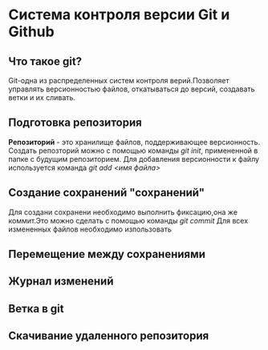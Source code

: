 # Система контроля версии Git и Github

## Что такое git?
Git-одна из распределенных систем контроля верий.Позволяет управлять версионностью файлов, откатываться до версий, создавать ветки и их сливать.

## Подготовка репозитория
**Репозиторий** - это хранилище файлов, поддерживающее версионность.
Создать репозторий можно с помощью команды *git init*, примененной в папке с будущим репозиторием.
Для добавления версионности к файлу используется команда *git add <имя файла>*
## Создание сохранений "сохранений"
Для создани сохранени необходимо выполнить фиксацию,она же коммит.Это можно сделать с помощью команды *git commit*
Для всех измененных файлов необходимо изпользовать
## Перемещение между сохранениями 

## Журнал изменений 

## Ветка в git

## Скачивание удаленного репозитория